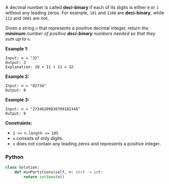 A decimal number is called  **deci-binary**  if each of its digits is either  `0`  or  `1`  without any leading zeros. For example,  `101`  and  `1100`  are  **deci-binary**, while  `112`  and  `3001`  are not.

Given a string  `n`  that represents a positive decimal integer, return  _the  **minimum**  number of positive  **deci-binary**  numbers needed so that they sum up to_ `n`_._

**Example 1:**
```
Input: n = "32"
Output: 3
Explanation: 10 + 11 + 11 = 32
```

**Example 2:**
```
Input: n = "82734"
Output: 8
```

**Example 3:**
```
Input: n = "27346209830709182346"
Output: 9
```
**Constraints:**

- `1 <= n.length <= 105`
- `n`  consists of only digits.
- `n`  does not contain any leading zeros and represents a positive integer.


### Python
```python
class Solution:
    def minPartitions(self, n: str) -> int:
        return int(max(n))
```